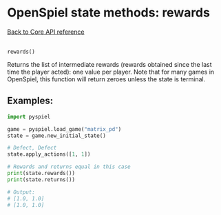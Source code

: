 # OpenSpiel state methods: rewards

[Back to Core API reference](../api_reference.md) \
<br>

`rewards()`

Returns the list of intermediate rewards (rewards obtained since the last time
the player acted): one value per player. Note that for many games in OpenSpiel,
this function will return zeroes unless the state is terminal.

## Examples:

```python
import pyspiel

game = pyspiel.load_game("matrix_pd")
state = game.new_initial_state()

# Defect, Defect
state.apply_actions([1, 1])

# Rewards and returns equal in this case
print(state.rewards())
print(state.returns())

# Output:
# [1.0, 1.0]
# [1.0, 1.0]
```
